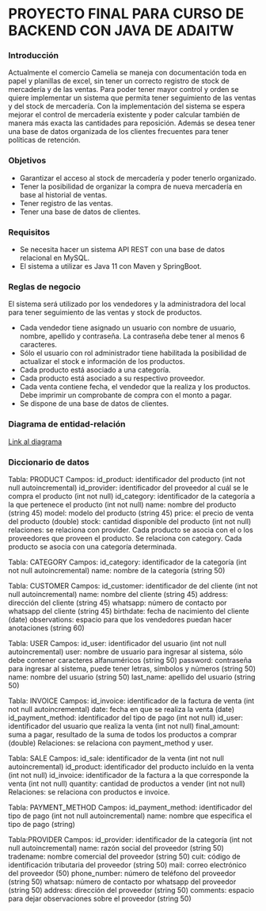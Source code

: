 # PROYECTO FINAL PARA CURSO DE BACKEND CON JAVA DE ADAITW

### Introducción
Actualmente el comercio Camelia se maneja con documentación toda en papel y planillas de excel, sin tener un correcto registro de stock de mercadería y de las ventas.
Para poder tener mayor control y orden se quiere implementar un sistema que permita tener seguimiento de las ventas y del stock de mercadería.
Con la implementación del sistema se espera mejorar el control de mercadería existente y poder calcular también de manera más exacta las cantidades para reposición.
Además se desea tener una base de datos organizada de los clientes frecuentes para tener políticas de retención.

### Objetivos
* Garantizar el acceso al stock de mercadería y poder tenerlo organizado.
* Tener la posibilidad de organizar la compra de nueva mercadería en base al historial de ventas.
* Tener registro de las ventas.
* Tener una base de datos de clientes.

### Requisitos
* Se necesita hacer un sistema API REST con una base de datos relacional en MySQL.
* El sistema a utilizar es Java 11 con Maven y SpringBoot.

### Reglas de negocio
El sistema será utilizado por los vendedores y la administradora del local para tener seguimiento de las ventas y stock de productos.
- Cada vendedor tiene asignado un usuario con nombre de usuario, nombre, apellido y contraseña. La contraseña debe tener al menos 6 caracteres.
- Sólo el usuario con rol administrador tiene habilitada la posibilidad de actualizar el stock e información de los productos.
- Cada producto está asociado a una categoría.
- Cada producto está asociado a su respectivo proveedor.
- Cada venta contiene fecha, el vendedor que la realiza y los productos. Debe imprimir un comprobante de compra con el monto a pagar.
- Se dispone de una base de datos de clientes.

### Diagrama de entidad-relación

[Link al diagrama](https://drive.google.com/file/d/1-OXkIRL7AHRstlEck4p25t928cI-Hfwq/view?usp=sharing)


### Diccionario de datos

Tabla: PRODUCT
Campos:
id_product: identificador del producto (int not null autoincremental)
id_provider: identificador del proveedor al cuál se le compra el producto (int not null)
id_category: identificador de la categoría a la que pertenece el producto (int not null)
name: nombre del producto (string 45)
model: modelo del producto (string 45)
price: el precio de venta del producto (double)
stock: cantidad disponible del producto (int not null)
relaciones: se relaciona con provider. Cada producto se asocia con el o los proveedores que proveen el producto.
Se relaciona con category. Cada producto se asocia con una categoría determinada.

Tabla: CATEGORY
Campos:
id_category: identificador de la categoría (int not null autoincremental)
name: nombre de la categoría (string 50)

Tabla: CUSTOMER
Campos:
id_customer: identificador de del cliente (int not null autoincremental)
name: nombre del cliente (string 45)
address: dirección del cliente (string 45)
whatsapp: número de contacto por whatsapp del cliente (string 45)
birthdate: fecha de nacimiento del cliente (date)
observations: espacio para que los vendedores puedan hacer anotaciones (string 60)

Tabla: USER
Campos:
id_user: identificador del usuario (int not null autoincremental)
user: nombre de usuario para ingresar al sistema, sólo debe contener caracteres alfanuméricos (string 50)
password: contraseña para ingresar al sistema, puede tener letras, símbolos y números (string 50)
name: nombre del usuario (string 50)
last_name: apellido del usuario (string 50)


Tabla: INVOICE
Campos:
id_invoice: identificador de la factura de venta (int not null autoincremental)
date: fecha en que se realiza la venta (date)
id_payment_method: identificador del tipo de pago (int not null)
id_user: identificador del usuario que realiza la venta (int not null)
final_amount: suma a pagar, resultado de la suma de todos los productos a comprar (double)
Relaciones: se relaciona con payment_method y user.

Tabla: SALE
Campos:
id_sale: identificador de la venta (int not null autoincremental)
id_product: identificador del producto incluído en la venta (int not null)
id_invoice: identificador de la factura a la que corresponde la venta (int not null)
quantity: cantidad de productos a vender (int not null)
Relaciones: se relaciona con productos e invoice.

Tabla: PAYMENT_METHOD
Campos:
id_payment_method: identificador del tipo de pago (int not null autoincremental)
name: nombre que especifica el tipo de pago (string)

Tabla:PROVIDER
Campos:
id_provider: identificador de la categoría (int not null autoincremental)
name: razón social del proveedor (string 50)
tradename: nombre comercial del proveedor (string 50)
cuit: código de identificación tributaria del proveedor (string 50)
mail: correo electrónico del proveedor (50)
phone_number: número de teléfono del proveedor (string 50)
whatsap: número de contacto por whatsapp del proveedor (string 50)
address: dirección del proveedor (string 50)
comments: espacio para dejar observaciones sobre el proveedor (string 50)
